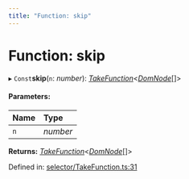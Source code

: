 ```yaml
---
title: "Function: skip"
---
```


# Function: skip

▸ `Const`**skip**(`n`: *number*): [*TakeFunction*](../types/takefunction.md)<[*DomNode*](../classes/domnode.md)[]\>

#### Parameters:

Name | Type |
:------ | :------ |
`n` | *number* |

**Returns:** [*TakeFunction*](../types/takefunction.md)<[*DomNode*](../classes/domnode.md)[]\>

Defined in: [selector/TakeFunction.ts:31](https://github.com/44x1carbon/gigantes/blob/89b5bd4/src/selector/TakeFunction.ts#L31)

